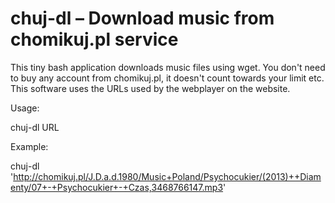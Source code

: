 chuj-dl – Download music from chomikuj.pl service
=================================================

This tiny bash application downloads music files using wget.
You don't need to buy any account from chomikuj.pl, it doesn't
count towards your limit etc. This software uses the URLs used
by the webplayer on the website.

Usage:

  chuj-dl URL

Example:

  chuj-dl 'http://chomikuj.pl/J.D.a.d.1980/Music+Poland/Psychocukier/(2013)++Diamenty/07+-+Psychocukier+-+Czas,3468766147.mp3'

